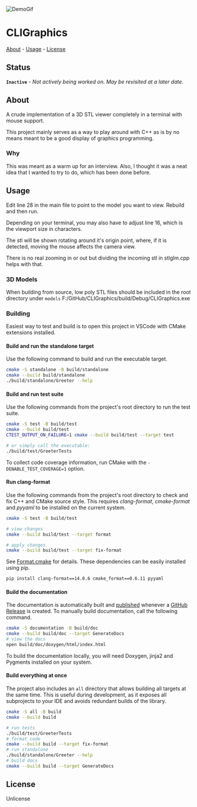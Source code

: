 <!-- PROJECT: CLIGraphics -->
<!-- TITLE: CLIGraphics -->
<!-- KEYWORDS: Graphics, 3D -->
<!-- LANGUAGES: C++ -->
<!-- TECHNOLOGY: glm -->
<!-- STATUS: Inactive -->

<!-- DEMO -->
![DemoGif](<images/demo.gif>)

# CLIGraphics

[About](#about) - [Usage](#usage) - [License](#license)

## Status

**`Inactive`** - *Not actively being worked on. May be revisited at a later date.*

## About

<!-- DESCRIPTION START -->
A crude implementation of a 3D STL viewer completely in a terminal with mouse support.
<!-- DESCRIPTION END -->
This project mainly serves as a way to play around with C++ as is by no means meant to be a good display of graphics programming.

### Why

<!-- WHY START -->
This was meant as a warm up for an interview. Also, I thought it was a neat idea that I wanted to try to do, which has been done before.
<!-- WHY END -->

## Usage

Edit line 28 in the main file to point to the model you want to view. Rebuild and then run.

Depending on your terminal, you may also have to adjust line 16, which is the viewport size in characters.

The stl will be shown rotating around it's origin point, where, if it is detected, moving the mouse affects the camera view.

There is no real zooming in or out but dividing the incoming stl in stlglm.cpp helps with that.

### 3D Models

When building from source, low poly STL files should be included in the root directory under `models`
F:/GitHub/CLIGraphics/build/Debug/CLIGraphics.exe

### Building

Easiest way to test and build is to open this project in VSCode with CMake extensions installed.

#### Build and run the standalone target

Use the following command to build and run the executable target.

```bash
cmake -S standalone -B build/standalone
cmake --build build/standalone
./build/standalone/Greeter --help
```

#### Build and run test suite

Use the following commands from the project's root directory to run the test suite.

```bash
cmake -S test -B build/test
cmake --build build/test
CTEST_OUTPUT_ON_FAILURE=1 cmake --build build/test --target test

# or simply call the executable: 
./build/test/GreeterTests
```

To collect code coverage information, run CMake with the `-DENABLE_TEST_COVERAGE=1` option.

#### Run clang-format

Use the following commands from the project's root directory to check and fix C++ and CMake source style.
This requires _clang-format_, _cmake-format_ and _pyyaml_ to be installed on the current system.

```bash
cmake -S test -B build/test

# view changes
cmake --build build/test --target format

# apply changes
cmake --build build/test --target fix-format
```

See [Format.cmake](https://github.com/TheLartians/Format.cmake) for details.
These dependencies can be easily installed using pip.

```bash
pip install clang-format==14.0.6 cmake_format==0.6.11 pyyaml
```

#### Build the documentation

The documentation is automatically built and [published](https://thelartians.github.io/ModernCppStarter) whenever a [GitHub Release](https://help.github.com/en/github/administering-a-repository/managing-releases-in-a-repository) is created.
To manually build documentation, call the following command.

```bash
cmake -S documentation -B build/doc
cmake --build build/doc --target GenerateDocs
# view the docs
open build/doc/doxygen/html/index.html
```

To build the documentation locally, you will need Doxygen, jinja2 and Pygments installed on your system.

#### Build everything at once

The project also includes an `all` directory that allows building all targets at the same time.
This is useful during development, as it exposes all subprojects to your IDE and avoids redundant builds of the library.

```bash
cmake -S all -B build
cmake --build build

# run tests
./build/test/GreeterTests
# format code
cmake --build build --target fix-format
# run standalone
./build/standalone/Greeter --help
# build docs
cmake --build build --target GenerateDocs
```

## License

Unlicense
